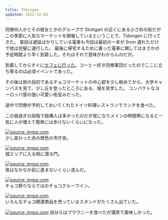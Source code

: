 ```yaml
---
title: Tübingen
updated: 2022-12-03
---
```


同僚何人かとその彼女とかのグループで Stuttgart の近くにある小さめの街だがこの季節に人気なマーケットを開催しているということで、Tübingen に行ってきた。
普段は遅延ばかりしている電車も今回は最初の一本が 5min 遅れただけで他は完璧に運行した。
最後に帰宅するために乗った電車に関してはまさかの予定時間より早く到着した。それはそれで意味がわからんのだが。

到着してからすぐに[カフェに行った](https://sotaro.io/coffee/suedhang)。コーヒー好き同僚軍団だったのでここに立ち寄るのは必須イベントであった。

その後は旅の目的であるチョコマーケットの中心部を少し眺めてから、大学キャンパスを見て、少し丘を登ったところにある、城を見学した。
コンパクトなヨーロッパ感の強い可愛い街並みだった。

途中で同僚が予約しておいてくれたドイツ料理レストランでランチを食べた。

この昼過ぎの段階で結構人は多かったのだが夜になりメインの時間帯になると一気に人が増えて簡単には歩けないくらいになった。

<a href="https://imgur.com/nhNgIk5"><img src="https://i.imgur.com/nhNgIk5.jpg" title="source: imgur.com" /></a>  
少し変わった赤の壁色の市庁舎。

<a href="https://imgur.com/GkcLnpA"><img src="https://i.imgur.com/GkcLnpA.jpg" title="source: imgur.com" /></a>  
城エリアに入る時に潜る門。

<a href="https://imgur.com/4iZQaUb"><img src="https://i.imgur.com/4iZQaUb.jpg" title="source: imgur.com" /></a>  
夜はなかなか前に進まないくらい混んだ。

<a href="https://imgur.com/GVwDHvS"><img src="https://i.imgur.com/GVwDHvS.jpg" title="source: imgur.com" /></a>  
チョコ祭りならではのチョコグルーワイン。

<a href="https://imgur.com/uo72Lse"><img src="https://i.imgur.com/uo72Lse.jpg" title="source: imgur.com" /></a>  
いろんなチョコ関連商品を売っているスタンドがたくさん出ていた。

<a href="https://imgur.com/Q03MgEV"><img src="https://i.imgur.com/Q03MgEV.jpg" title="source: imgur.com" /></a>
自分らはブラウニーを食べたが濃厚で美味しかった。
